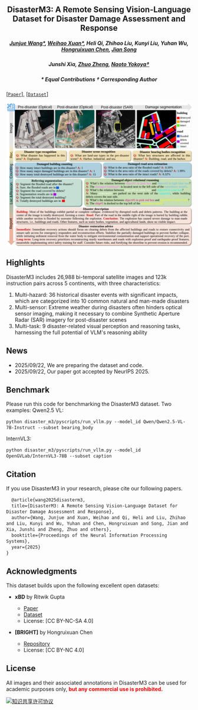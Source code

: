 <h2 align="center">DisasterM3: A Remote Sensing Vision-Language Dataset for Disaster Damage Assessment and Response</h2>

<h5 align="center"><a href="https://junjue-wang.github.io/homepage/">Junjue Wang*</a>, 
<a href="https://weihaoxuan.com">Weihao Xuan*</a>, 
Heli Qi, Zhihao Liu, Kunyi Liu, Yuhan Wu, <a href="https://chrx97.com/"> Hongruixuan Chen</a>,
<a href="https://jtrneo.github.io/"> Jian Song</a></h5>
<h5 align="center">
Junshi Xia, <a href="https://zhuozheng.top/">Zhuo Zheng</a>, <a href="https://naotoyokoya.com/">Naoto Yokoya†</a></h5>

<h5 align="center">
* Equal Contributions
† Corresponding Author</h5>

[[`Paper`](https://arxiv.org/abs/2505.21089)],
[[`Dataset`]()]


<div align="center">
  <img src="https://github.com/Junjue-Wang/resources/blob/main/DisasterM3/task_taxonomy.png?raw=true">
</div>

## Highlights
DisasterM3 includes 26,988 bi-temporal satellite images and 123k instruction pairs across 5 continents, with three characteristics:
1. Multi-hazard: 36 historical disaster events with significant impacts, which are categorized into 10 common natural and man-made disasters
2. Multi-sensor: Extreme weather during disasters often hinders optical sensor imaging, making it necessary to combine Synthetic Aperture Radar (SAR) imagery for post-disaster scenes
3. Multi-task: 9 disaster-related visual perception and reasoning tasks, harnessing the full potential of VLM's reasoning ability


## News
- 2025/09/22, We are preparing the dataset and code.
- 2025/09/22, Our paper got accepted by NeurIPS 2025.


## Benchmark

Please run this code for benchmarking the DisasterM3 dataset.
Two examples:
Qwen2.5 VL:
```
python disaster_m3/pyscripts/run_vllm.py --model_id Qwen/Qwen2.5-VL-7B-Instruct --subset bearing_body
```
InternVL3:
```
python disaster_m3/pyscripts/run_vllm.py --model_id OpenGVLab/InternVL3-78B --subset caption
```


## Citation
If you use DisasterM3 in your research, please cite our following papers.
```text
  @article{wang2025disasterm3,
  title={DisasterM3: A Remote Sensing Vision-Language Dataset for Disaster Damage Assessment and Response},
  author={Wang, Junjue and Xuan, Weihao and Qi, Heli and Liu, Zhihao and Liu, Kunyi and Wu, Yuhan and Chen, Hongruixuan and Song, Jian and Xia, Junshi and Zheng, Zhuo and others},
  booktitle={Proceedings of the Neural Information Processing Systems},
  year={2025}
}
```

## Acknowledgments
This dataset builds upon the following excellent open datasets:
- **xBD** by Ritwik Gupta
    - [Paper](https://openaccess.thecvf.com/content_CVPRW_2019/html/cv4gc/Gupta_Creating_xBD_A_Dataset_for_Assessing_Building_Damage_from_Satellite_CVPRW_2019_paper.html)
    - [Dataset](https://xview2.org/dataset)
    - License: [CC BY-NC-SA 4.0]

- **[BRIGHT]** by Hongruixuan Chen
    - [Repository](https://github.com/ChenHongruixuan/BRIGHT)
    - License: [CC BY-NC 4.0]


## License
All images and their associated annotations in DisasterM3 can be used for academic purposes only,
<font color="red"><b> but any commercial use is prohibited.</b></font>

<a rel="license" href="https://creativecommons.org/licenses/by-nc-sa/4.0/deed.en">
<img alt="知识共享许可协议" style="border-width:0" src="https://i.creativecommons.org/l/by-nc-sa/4.0/88x31.png" /></a>
